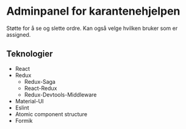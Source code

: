 # Adminpanel for karantenehjelpen

Støtte for å se og slette ordre. Kan også velge hvilken bruker som er assigned.

## Teknologier

- React
- Redux
  - Redux-Saga
  - React-Redux
  - Redux-Devtools-Middleware
- Material-UI
- Eslint
- Atomic component structure
- Formik
